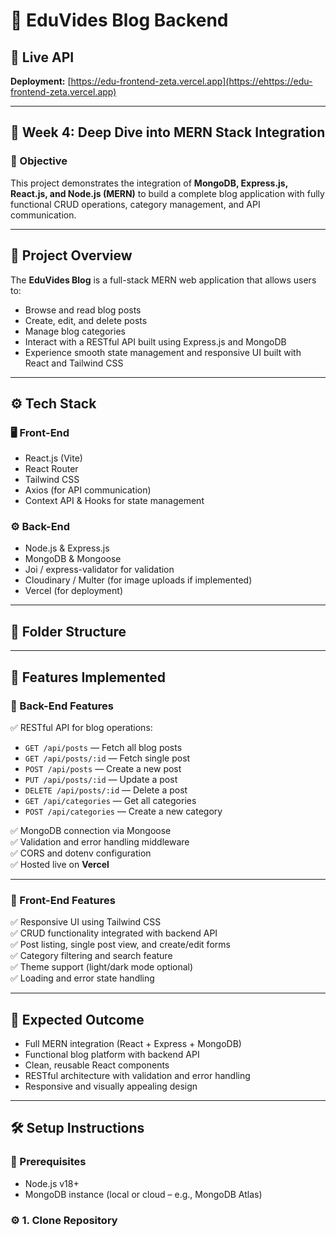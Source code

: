 # 📰 EduVides Blog Backend

## 🔗 Live API
**Deployment:** [https://edu-frontend-zeta.vercel.app](https://ehttps://edu-frontend-zeta.vercel.app)

---

## 🔄 Week 4: Deep Dive into MERN Stack Integration

### 🚀 Objective
This project demonstrates the integration of **MongoDB, Express.js, React.js, and Node.js (MERN)** to build a complete blog application with fully functional CRUD operations, category management, and API communication.

---

## 📘 Project Overview
The **EduVides Blog** is a full-stack MERN web application that allows users to:
- Browse and read blog posts
- Create, edit, and delete posts
- Manage blog categories
- Interact with a RESTful API built using Express.js and MongoDB
- Experience smooth state management and responsive UI built with React and Tailwind CSS

---

## ⚙️ Tech Stack

### 🖥️ Front-End
- React.js (Vite)
- React Router
- Tailwind CSS
- Axios (for API communication)
- Context API & Hooks for state management

### ⚙️ Back-End
- Node.js & Express.js
- MongoDB & Mongoose
- Joi / express-validator for validation
- Cloudinary / Multer (for image uploads if implemented)
- Vercel (for deployment)

---

## 📂 Folder Structure





---

## 🧠 Features Implemented

### 🧩 Back-End Features
✅ RESTful API for blog operations:
- `GET /api/posts` — Fetch all blog posts  
- `GET /api/posts/:id` — Fetch single post  
- `POST /api/posts` — Create a new post  
- `PUT /api/posts/:id` — Update a post  
- `DELETE /api/posts/:id` — Delete a post  
- `GET /api/categories` — Get all categories  
- `POST /api/categories` — Create a new category  

✅ MongoDB connection via Mongoose  
✅ Validation and error handling middleware  
✅ CORS and dotenv configuration  
✅ Hosted live on **Vercel**

---

### 🎨 Front-End Features
✅ Responsive UI using Tailwind CSS  
✅ CRUD functionality integrated with backend API  
✅ Post listing, single post view, and create/edit forms  
✅ Category filtering and search feature  
✅ Theme support (light/dark mode optional)  
✅ Loading and error state handling  

---

## 🧪 Expected Outcome
- Full MERN integration (React + Express + MongoDB)
- Functional blog platform with backend API
- Clean, reusable React components
- RESTful architecture with validation and error handling
- Responsive and visually appealing design

---

## 🛠️ Setup Instructions

### 🔧 Prerequisites
- Node.js v18+  
- MongoDB instance (local or cloud – e.g., MongoDB Atlas)

### ⚙️ 1. Clone Repository

